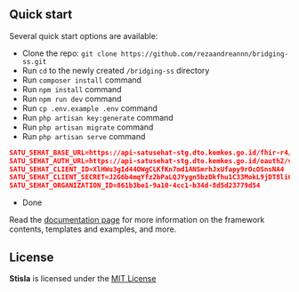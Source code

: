 <span align="left">

## Quick start

Several quick start options are available:

-   Clone the repo: `git clone https://github.com/rezaandreannn/bridging-ss.git`
-   Run `cd` to the newly created `/bridging-ss` directory
-   Run `composer install` command
-   Run `npm install` command
-   Run `npm run dev` command
-   Run `cp .env.example .env` command
-   Run `php artisan key:generate` command
-   Run `php artisan migrate` command
-   Run `php artisan serve` command

```json
SATU_SEHAT_BASE_URL=https://api-satusehat-stg.dto.kemkes.go.id/fhir-r4/v1/
SATU_SEHAT_AUTH_URL=https://api-satusehat-stg.dto.kemkes.go.id/oauth2/v1
SATU_SEHAT_CLIENT_ID=XlHWu3gId44OWgCLKfKn7md1ANSmrhJxUfapy9rOcOSnsNA4
SATU_SEHAT_CLIENT_SECRET=J2G6b4mqYfz2bPaLQJYygn5bzDkfhu1C33MokL9jDT8li6tHYHjR9GxPs5tQvHQa
SATU_SEHAT_ORGANIZATION_ID=861b3be1-9a10-4cc1-b34d-8d5d23779d54
```

-   Done

Read the [documentation page](https://getstisla.com/docs) for more information on the framework contents, templates and examples, and more.

## License

**Stisla** is licensed under the [MIT License](LICENSE)
